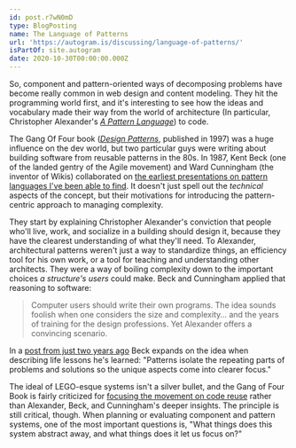 ```yaml
---
id: post.r7wN0mD
type: BlogPosting
name: The Language of Patterns
url: 'https://autogram.is/discussing/language-of-patterns/'
isPartOf: site.autogram
date: 2020-10-30T00:00:00.000Z
---
```


So, component and pattern-oriented ways of decomposing problems have become really common in web design and content modeling. They hit the programming world first, and it's interesting to see how the ideas and vocabulary made their way from the world of architecture (In particular, Christopher Alexander's _[A Pattern Language](https://www.amazon.com/gp/product/0195019199)_) to code.

The Gang Of Four book (_[Design Patterns](https://www.amazon.com/dp/0201633612)_, published in 1997) was a huge influence on the dev world, but two particular guys were writing about building software from reusable patterns in the 80s. In 1987, Kent Beck (one of the landed gentry of the Agile movement) and Ward Cunningham (the inventor of Wikis) collaborated on [the earliest presentations on pattern languages I've been able to find](http://c2.com/doc/oopsla87.html). It doesn't just spell out the *technical* aspects of the concept, but their motivations for introducing the pattern-centric approach to managing complexity.

They start by explaining Christopher Alexander's conviction that people who'll live, work, and socialize in a building should design it, because they have the clearest understanding of what they'll need. To Alexander, architectural patterns weren't just a way to standardize things, an efficiency tool for his own work, or a tool for teaching and understanding other architects. They were a way of boiling complexity down to the important choices *a structure's users* could make. Beck and Cunningham applied that reasoning to software: 

> Computer users should write their own programs. The idea sounds foolish when one considers the size and complexity… and the years of training for the design professions. Yet Alexander offers a convincing scenario.

In a [post from just two years ago](https://facebook.com/notes/kent-beck/my-personal-mission/1811782322187957/) Beck expands on the idea when describing life lessons he's learned: "Patterns isolate the repeating parts of problems and solutions so the unique aspects come into clearer focus."

The ideal of LEGO-esque systems isn't a silver bullet, and the Gang of Four Book is fairly criticized for [focusing the movement on code reuse](https://perl.plover.com/yak/design/) rather than Alexander, Beck, and Cunningham's deeper insights. The principle is still critical, though. When planning or evaluating component and pattern systems, one of the most important questions is, "What things does this system abstract away, and what things does it let us focus on?"
